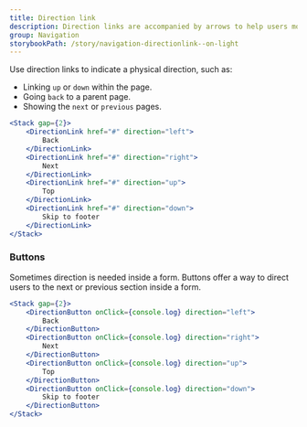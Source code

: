 ```yaml
---
title: Direction link
description: Direction links are accompanied by arrows to help users move quickly to other parts of the page or through a process.
group: Navigation
storybookPath: /story/navigation-directionlink--on-light
---
```


Use direction links to indicate a physical direction, such as:

- Linking `up` or `down` within the page.
- Going `back` to a parent page.
- Showing the `next` or `previous` pages.

```jsx live
<Stack gap={2}>
	<DirectionLink href="#" direction="left">
		Back
	</DirectionLink>
	<DirectionLink href="#" direction="right">
		Next
	</DirectionLink>
	<DirectionLink href="#" direction="up">
		Top
	</DirectionLink>
	<DirectionLink href="#" direction="down">
		Skip to footer
	</DirectionLink>
</Stack>
```

### Buttons

Sometimes direction is needed inside a form. Buttons offer a way to direct users to the next or previous section inside a form.

```jsx live
<Stack gap={2}>
	<DirectionButton onClick={console.log} direction="left">
		Back
	</DirectionButton>
	<DirectionButton onClick={console.log} direction="right">
		Next
	</DirectionButton>
	<DirectionButton onClick={console.log} direction="up">
		Top
	</DirectionButton>
	<DirectionButton onClick={console.log} direction="down">
		Skip to footer
	</DirectionButton>
</Stack>
```
